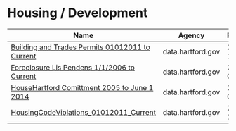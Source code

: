 # Housing / Development

Name | Agency | Published
---- | ---- | ---------
[Building and Trades Permits 01012011 to Current](../datasets/p2vw-4aab.md) | data.hartford.gov | 2016-11-22
[Foreclosure Lis Pendens 1/1/2006 to Current](../datasets/fz26-vcxr.md) | data.hartford.gov | 2015-06-02
[HouseHartford Comittment 2005 to June 1 2014](../datasets/62ub-3292.md) | data.hartford.gov | 2014-06-03
[HousingCodeViolations_01012011_Current](../datasets/86ax-cfey.md) | data.hartford.gov | 2016-12-14

